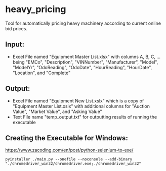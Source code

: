 # heavy_pricing
Tool for automatically pricing heavy machinery according to current online bid prices. 

## Input:
- Excel File named "Equipment Master List.xlsx" with columns A, B, C, ... being "EMCo", "Description", "VINNumber", "Manufacturer", "Model", "ModelYr", "OdoReading", "OdoDate", "HourReading", "HourDate", "Location", and "Complete"

## Output:
- Excel File named "Equipment New List.xslx" which is a copy of "Equipment Master List.xslx" with additional columns for "Auction Value", "Market Value", and "Asking Value"
- Text File name "temp_output.txt" for outputting results of running the executable

## Creating the Executable for Windows:
https://www.zacoding.com/en/post/python-selenium-to-exe/
```
pyinstaller ./main.py --onefile --noconsole --add-binary "./chromedriver_win32/chromedriver.exe;./chromedriver_win32"
```
